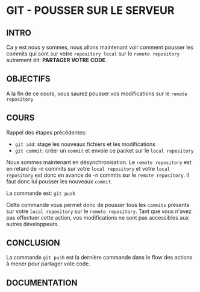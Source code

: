 # GIT - POUSSER SUR LE SERVEUR

## INTRO

Ca y est nous y sommes, nous allons maintenant voir comment pousser
les commits qui sont sur votre `repository local` sur le `remote repository`
autrement dit: **PARTAGER VOTRE CODE**.

## OBJECTIFS

A la fin de ce cours, vous saurez pousser vos modifications sur le
`remote repository`

## COURS

Rappel des étapes précédentes:

* `git add`: stage les nouveaux fichiers et les modifications
* `git commit`: créer un `commit` et envoie ce packet sur le `local repository`

Nous sommes maintenant en désynchronisation. Le `remote repository` est en retard de -n commits sur votre `local repository` et votre `local repository` est donc en avance de -n commits sur le `remote repository`. Il faut donc lui pousser les nouveaux `commit`.

La commande est: `git push`

Cette commande vous permet donc de pousser tous les `commits` présents sur votre `local repository` sur le `remote repository`. Tant que vous n'avez pas effectuer cette action, vos modifications ne sont pas accessibles aux autres développeurs.

## CONCLUSION

La commande `git push` est la dernière commande dans le flow des actions à mener pour partager vote code.

## DOCUMENTATION

